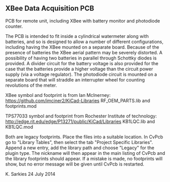 XBee Data Acquisition PCB
-------------------------

PCB for remote unit, including XBee with battery monitor and photodiode
counter.

The PCB is intended to fit inside a cylindrical watermeter along with batteries,
and so is designed to allow a number of different configurations, including
having the XBee mounted on a separate board. Because of the presence of
batteries the XBee aerial pattern may be severely distorted. A possibility of
having two batteries in parallel through Schottky diodes is provided. A
divider circuit for the battery voltage is also provided for the case that
the batteries provide a higher voltage than the circuit power supply (via
a voltage regulator). The photodiode circuit is mounted on a separate board
that will straddle an interrupter wheel for counting revolutions of the meter.

XBee symbol and footprint is from Ian McInerney:
https://github.com/imciner2/KiCad-Libraries RF_OEM_PARTS.lib and footprints.mod

TPS77033 symbol and footprint from Rochester Institute of technology:
http://edge.rit.edu/edge/P13271/public/KiCad/Libraries KB1LQC.lib and KB1LQC.mod

Both are legacy footprints. Place the files into a suitable location. In CvPcb
go to "Library Tables", then select the tab "Project Specific Libraries". Append
a new entry, add the library path and choose "Legacy" for the plugin type. The
nickname will then appear in the main listing of CvPcb and the library
footprints should appear. If a mistake is made, no footprints will show, but
no error message will be given until CvPcb is restarted.

K. Sarkies
24 July 2014


